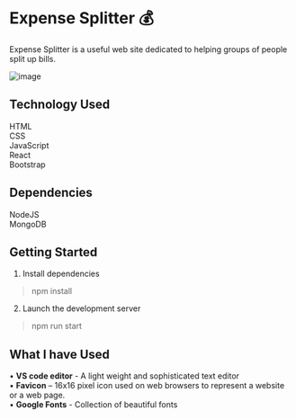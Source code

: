# Expense Splitter :moneybag:

Expense Splitter is a useful web site dedicated to helping groups of people split up bills. 

![image](https://user-images.githubusercontent.com/92747065/200516349-3c9ada7f-6995-438b-bfb8-145911a9d9ef.png)

## Technology Used

HTML \
CSS \
JavaScript \
React \
Bootstrap 

## Dependencies

NodeJS \
MongoDB 

## Getting Started

1.	Install dependencies
> npm install 
2.	Launch the development server
> npm run start 

## What I have Used 
•	**VS code editor** - A light weight and sophisticated text editor \
•	**Favicon** – 16x16 pixel icon used on web browsers to represent a website or a web page. \
•	**Google Fonts** - Collection of beautiful fonts 

